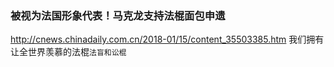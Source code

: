 ### 被视为法国形象代表！马克龙支持法棍面包申遗
http://cnews.chinadaily.com.cn/2018-01/15/content_35503385.htm
我们拥有让全世界羡慕的法棍`法盲和讼棍`
